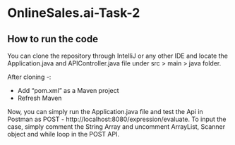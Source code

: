 # OnlineSales.ai-Task-2

## How to run the code

You can clone the repository through IntelliJ or any other IDE and locate the Application.java and APIController.java file under src > main > java folder.

After cloning -:
- Add “pom.xml” as a Maven project
- Refresh Maven

Now, you can simply run the Application.java file and test the Api in Postman as POST - http://localhost:8080/expression/evaluate.
To input the case, simply comment the String Array and uncomment ArrayList, Scanner object and while loop in the POST API.
